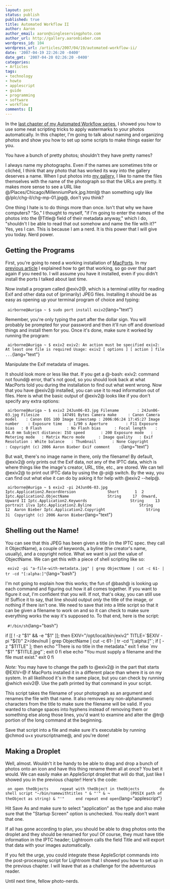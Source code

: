 ```yaml
---
layout: post
status: publish
published: true
title: Automated Workflow II
author: Aaron
author_email: aaron@singleservingphoto.com
author_url: http://gallery.aaronbieber.com
wordpress_id: 104
wordpress_url: /articles/2007/04/19/automated-workflow-ii/
date: '2007-04-19 22:26:20 -0400'
date_gmt: '2007-04-20 02:26:20 -0400'
categories:
- Articles
tags:
- technology
- howto
- applescript
- guide
- programming
- software
- workflow
comments: []
---
```

In the [last chapter of my Automated Workflow
series](/articles/2007/04/15/automated-workflow-i/),
I showed you how to use some neat scripting tricks to apply watermarks
to your photos automatically. In this chapter, I'm going to talk about
naming and organizing photos and show you how to set up some scripts to
make things easier for you.

You have a bunch of pretty photos; shouldn't they have pretty
names?<span id="more"></span><span id="more-104"></span>

I always name my photographs. Even if the names are sometimes trite or
clichéd, I think that any photo that has worked its way into the gallery
deserves a name. When I put photos into [my
gallery](http://www.fisheyegallery.com), I like to name the files
themselves with the name of the photograph so that the URLs are pretty.
It makes more sense to see a URL like
@/Places/Chicago/MillenniumPark.jpg.html@ than something ugly like
@/plc/chg-il/chg-mp-01.jpg@, don't you think?

One thing I hate is to do things more than once. Isn't that why we have
computers? "So," I thought to myself, "if I'm going to enter the names
of the photos into the @Title@ field of their metadata anyway," which I
do, "shouldn't I be able to read that out somehow and name the file with
it?" Yes, yes I can. This is because I am a nerd. It is this power that
I will give you today. Nerd power.

## Getting the Programs

First, you're going to need a working installation of
[MacPorts](http://www.macports.org). In my [previous
article](/articles/2007/04/15/automated-workflow-i/)
I explained how to get that working, so go over that part again if you
need to. I will assume you have it installed, even if you didn't install
the ports I talked about last time.

Now install a program called @exiv2@, which is a terminal utility for
reading Exif and other data out of (primarily) JPEG files. Installing it
should be as easy as opening up your terminal program of choice and
typing:

` airborne@Auriga ~ $ sudo port install exiv2`{lang="text"}

Remember, you're only typing the part after the dollar sign. You will
probably be prompted for your password and then it'll run off and
download things and install them for you. Once it's done, make sure it
worked by running the program:

` airborne@Auriga ~ $ exiv2 exiv2: An action must be specified exiv2: At least one file is required Usage: exiv2 [ options ] [ action ] file ...`{lang="text"}

Manipulate the Exif metadata of images.

It should look more or less like that. If you get a @-bash: exiv2:
command not found@ error, that's not good, so you should look back at
what MacPorts told you during the installation to find out what went
wrong. Now that you have @exiv2@ installed, you can use it to read
information out of files. Here is what the basic output of @exiv2@ looks
like if you don't specify any extra options:

` airborne@Auriga ~ $ exiv2 24Jun06-03.jpg Filename        : 24Jun06-03.jpg Filesize        : 147491 Bytes Camera make     : Canon Camera model    : Canon EOS 10D Image timestamp : 2006:06:24 17:45:27 Image number    : Exposure time   : 1/90 s Aperture        : F11 Exposure bias   : 0 Flash           : No Flash bias      : Focal length    : 44.0 mm Subject distance: ISO speed       : 200 Exposure mode   : Metering mode   : Matrix Macro mode      : Image quality   : Exif Resolution : White balance   : Thumbnail       : None Copyright       : Copyright (c) 2006 Aaron Bieber Exif comment    :`{lang="text"}

But wait, there's no image name in there, only the filename! By default,
@exiv2@ only prints out the Exif data, not any of the IPTC data, which
is where things like the image's creator, URL, title, etc., are stored.
We can tell @exiv2@ to print out IPTC data by using the @-pi@ switch. By
the way, you can find out what else it can do by asking it for help with
@exiv2 --help@.

` airborne@Auriga ~ $ exiv2 -pi 24Jun06-03.jpg Iptc.Application2.RecordVersion              Short       1  2 Iptc.Application2.ObjectName                 String     17  Onward, Upward II Iptc.Application2.Keywords                   String     13  portrait ilva Iptc.Application2.Byline                     String     12  Aaron Bieber Iptc.Application2.Copyright                  String     31  Copyright (c) 2006 Aaron Bieber`{lang="text"}

## Shelling out the Name!

You can see that this JPEG has been given a title (in the IPTC spec.
they call it ObjectName), a couple of keywords, a byline (the creator's
name, usually), and a copyright notice. What we want is just the value
of ObjectName. We can get this with a piece of shell scripting like so:

` exiv2 -pi "a-file-with-metadata.jpg" | grep ObjectName | cut -c 61- | tr -cd "[:alpha:]"`{lang="bash"}

I'm not going to explain how this works; the fun of @bash@ is looking up
each command and figuring out how it all comes together. If you want to
figure it out, I'm confident that you will. If not, that's okay, you can
still use it! Suffice it to say, that line should output _only_ the
title of the image, or nothing if there isn't one. We need to save that
into a little script so that it can be given a filename to work on and
so it can check to make sure everything works the way it's supposed to.
To that end, here is the script:

` #!/bin/sh`{lang="bash"}

if \[\[ ! -z "\$1" && -e "\$1" \]\]; then
 EXIV="/opt/local/bin/exiv2"
 TITLE=\`\$EXIV -pi "\${1}" 2&gt;/dev/null | grep ObjectName | cut -c
61- | tr -cd "\[:alpha:\]"\`;
 if \[ -z "\$TITLE" \]; then
 echo "There is no title in the metadata."
 exit 1
 else
 \`mv "\$1" "\$TITLE.jpg"\`;
 exit 0
 fi
 else
 echo "You must supply a filename and the file must exist."
 exit 0
 fi

*Note:* You may have to change the path to @exiv2@ in the part that
starts @EXIV=@ if MacPorts installed it in a different place than where
it is on my system. In all likelihood it's in the same place, but you
can check by running @which exiv2@. Use the path printed by that command
in your script.

This script takes the filename of your photograph as an argument and
renames the file with that name. It also removes any non-alphanumeric
characters from the title to make sure the filename will be valid. If
you wanted to change spaces into hyphens instead of removing them or
something else along those lines, you'd want to examine and alter the
@tr@ portion of the long command at the beginning.

Save that script into a file and make sure it's executable by running
@chmod u+x yourscriptname@, and you're done!

## Making a Droplet

Well, almost. Wouldn't it be handy to be able to drag and drop a bunch
of photos onto an icon and have this thing rename them all at once? You
bet it would. We can easily make an AppleScript droplet that will do
that, just like I showed you in the previous chapter! Here's the code:

` on open theObjects     repeat with theObject in theObjects         do shell script "~/bin/namewithtitles " & "'" & ¬         (POSIX path of theObject as string) & "'"     end repeat end open`{lang="applescript"}

Hit Save As and make sure to select "application" as the type and also
make sure that the "Startup Screen" option is unchecked. You really
don't want that one.

If all has gone according to plan, you should be able to drag photos
onto the droplet and they should be renamed for you! Of course, they
must have title information in the IPTC header; Lightroom calls the
field Title and will export that data with your images automatically.

If you felt the urge, you could integrate these AppleScript commands
into the post-processing script for Lightroom that I showed you how to
set up in the previous chapter. I will leave that as a challenge for the
adventurous reader.

Until next time, fellow photo-nerds.
